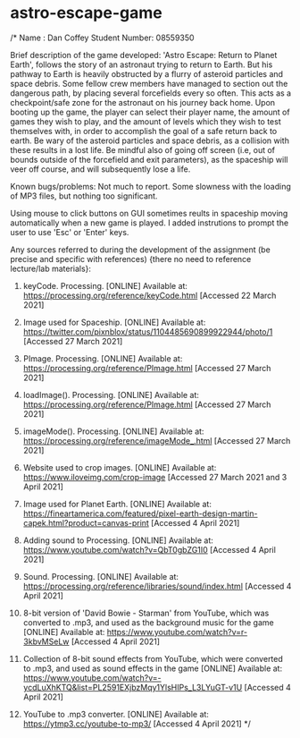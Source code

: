 # astro-escape-game
/*
 Name : Dan Coffey
 Student Number: 08559350
 
 Brief description of the game developed:
 'Astro Escape: Return to Planet Earth', follows the story of an astronaut trying to return to Earth. But his pathway to Earth is heavily obstructed by a flurry of asteroid particles and space debris.
 Some fellow crew members have managed to section out the dangerous path, by placing several forcefields every so often. This acts as a checkpoint/safe zone for the astronaut on his journey back home.
 Upon booting up the game, the player can select their player name, the amount of games they wish to play, and the amount of levels which they wish to test themselves with, in order to accomplish the goal of a safe return back to earth.
 Be wary of the asteroid particles and space debris, as a collision with these results in a lost life. Be mindful also of going off screen (i.e, out of bounds outside of the forcefield and exit parameters), 
 as the spaceship will veer off course, and will subsequently lose a life.
 
 Known bugs/problems:
 Not much to report. Some slowness with the loading of MP3 files, but nothing too significant.
 
 Using mouse to click buttons on GUI sometimes reults in spaceship moving automatically when a new game is played.
 I added instrutions to prompt the user to use 'Esc' or 'Enter' keys.
 
 Any sources referred to during the development of the assignment (be precise and specific with references) {there no need to reference lecture/lab materials}:
 
 1. keyCode. Processing. [ONLINE] Available at:
 https://processing.org/reference/keyCode.html
 [Accessed 22 March 2021]
 
 2. Image used for Spaceship. [ONLINE] Available at:
 https://twitter.com/pixnblox/status/1104485690899922944/photo/1
 [Accessed 27 March 2021]
 
 3. PImage. Processing. [ONLINE] Available at: 
 https://processing.org/reference/PImage.html
 [Accessed 27 March 2021]
 
 4. loadImage(). Processing. [ONLINE] Available at:
 https://processing.org/reference/PImage.html
 [Accessed 27 March 2021]
 
 5. imageMode(). Processing. [ONLINE] Available at:
 https://processing.org/reference/imageMode_.html
 [Accessed 27 March 2021]
 
 6. Website used to crop images. [ONLINE] Available at:
 https://www.iloveimg.com/crop-image
 [Accessed 27 March 2021 and 3 April 2021]
 
 7. Image used for Planet Earth. [ONLINE] Available at:
 https://fineartamerica.com/featured/pixel-earth-design-martin-capek.html?product=canvas-print
 [Accessed 4 April 2021]
 
 8. Adding sound to Processing. [ONLINE] Available at:
 https://www.youtube.com/watch?v=QbT0gbZG1I0
 [Accessed 4 April 2021]
 
 9. Sound. Processing. [ONLINE] Available at:
 https://processing.org/reference/libraries/sound/index.html
 [Accessed 4 April 2021]
 
 10. 8-bit version of 'David Bowie - Starman' from YouTube, which was converted to .mp3, and used as the background music for the game
 [ONLINE] Available at:
 https://www.youtube.com/watch?v=r-3kbvMSeLw
 [Accessed 4 April 2021]
 
 11. Collection of 8-bit sound effects from YouTube, which were converted to .mp3, and used as sound effects in the game
 [ONLINE] Available at:
 https://www.youtube.com/watch?v=-ycdLuXhKTQ&list=PL2591EXjbzMqy1YlsHIPs_L3LYuGT-v1U
 [Accessed 4 April 2021]
 
 12. YouTube to .mp3 converter. [ONLINE] Available at:
 https://ytmp3.cc/youtube-to-mp3/
 [Accessed 4 April 2021]
 */
